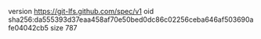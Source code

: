version https://git-lfs.github.com/spec/v1
oid sha256:da555393d37eaa458af70e50bed0dc86c02256ceba646af503690afe04042cb5
size 787
